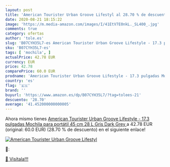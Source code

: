 ```yaml
---
layout: post
title: 'American Tourister Urban Groove Lifestyl al 28.70 % de descuento'
date: 2020-08-21 18:15:22
image: 'https://m.media-amazon.com/images/I/41EtV7E0nkL._SL400_.jpg'
comments: true
category: ofertas
author: 'tole.es'
slug: 'B07CYH35L7-es American Tourister Urban Groove Lifestyle - 17.3 pulgadas...'
sku: 'B07CYH35L7-es'
tags: [ 'mochila', ]
actualPrice: 42.78 EUR
currency: EUR
price: 42.78
comparePrice: 60.0 EUR
prodname: 'American Tourister Urban Groove Lifestyle - 17.3 pulgadas Mochila para portátil 45 cm  28 L  Gris  Dark Grey '
country: 'es'
flag: '🇪🇸'
brand: ''
buyurl: 'https://www.amazon.es/dp/B07CYH35L7/?tag=tolees-21'
descuento: '28.70'
average: '41.452000000000005'
---
```


Ahora mismo tienes [American Tourister Urban Groove Lifestyle - 17.3 pulgadas Mochila para portátil 45 cm  28 L  Gris  Dark Grey ](https://www.amazon.es/dp/B07CYH35L7/?tag=tolees-21) a 42.78 EUR (original: 60.0 EUR) (28.70 %  de descuento) en el siguiente enlace!

[![American Tourister Urban Groove Lifestyl](https://m.media-amazon.com/images/I/41EtV7E0nkL._SL400_.jpg)](https://www.amazon.es/dp/B07CYH35L7/?tag=tolees-21)

🔎:


[🛒 Visítala!!!](https://www.amazon.es/dp/B07CYH35L7/?tag=tolees-21)
